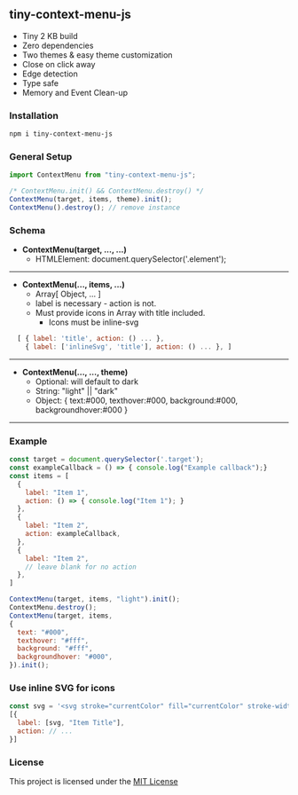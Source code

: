 ## tiny-context-menu-js

* Tiny 2 KB build
* Zero dependencies
* Two themes & easy theme customization
* Close on click away
* Edge detection
* Type safe
* Memory and Event Clean-up

### Installation

```bash
npm i tiny-context-menu-js
```

### General Setup

```javascript
import ContextMenu from "tiny-context-menu-js";

/* ContextMenu.init() && ContextMenu.destroy() */
ContextMenu(target, items, theme).init();
ContextMenu().destroy(); // remove instance
```

### Schema

* **ContextMenu(target, ..., ...)**
  * HTMLElement: document.querySelector('.element');

---

* **ContextMenu(..., items, ...)**
  * Array[ Object, ... ]
  * label is necessary - action is not.
  * Must provide icons in Array with title included.
    * Icons must be inline-svg
  
```javascript
  [ { label: 'title', action: () ... },
    { label: ['inlineSvg', 'title'], action: () ... }, ]
```

---

* **ContextMenu(..., ..., theme)**
  * Optional: will default to dark
  * String: "light" || "dark"
  * Object: { text:#000, texthover:#000, background:#000, backgroundhover:#000 }

---

### Example

```javascript
const target = document.querySelector('.target');
const exampleCallback = () => { console.log("Example callback");}
const items = [
  {
    label: "Item 1",
    action: () => { console.log("Item 1"); }
  },
  {
    label: "Item 2",
    action: exampleCallback,
  },
  {
    label: "Item 2",
    // leave blank for no action
  },
]

ContextMenu(target, items, "light").init();
ContextMenu.destroy();
ContextMenu(target, items,
{ 
  text: "#000", 
  texthover: "#fff",
  background: "#fff", 
  backgroundhover: "#000",
}).init();
```

### Use inline SVG for icons

```javascript
const svg = '<svg stroke="currentColor" fill="currentColor" stroke-width="0" viewBox="0 0 20 20" aria-hidden="true" height="14px" width="14px" xmlns="http://www.w3.org/2000/svg"><path fill-rule="evenodd" d="M5.293 7.293a1 1 0 011.414 0L10 10.586l3.293-3.293a1 1 0 111.414 1.414l-4 4a1 1 0 01-1.414 0l-4-4a1 1 0 010-1.414z" clip-rule="evenodd"></path></svg>';
[{
  label: [svg, "Item Title"],
  action: // ...
}]
```

### License

This project is licensed under the [MIT License](https://github.com/chaseottofy/tiny-context-menu-js/blob/main/LICENSE)
